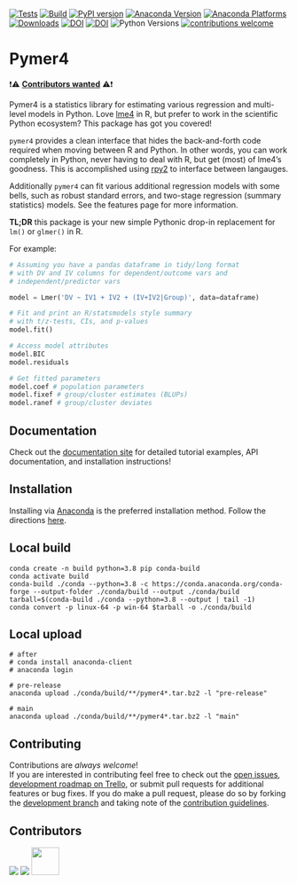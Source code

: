 [![Tests](https://github.com/ejolly/pymer4/actions/workflows/Tests.yml/badge.svg)](https://github.com/ejolly/pymer4/actions/workflows/Tests.yml)
[![Build](https://github.com/ejolly/pymer4/actions/workflows/Build.yml/badge.svg)](https://github.com/ejolly/pymer4/actions/workflows/Build.yml)
[![PyPI version](https://badge.fury.io/py/pymer4.svg)](https://badge.fury.io/py/pymer4)
[![Anaconda Version](https://anaconda.org/ejolly/pymer4/badges/version.svg)](https://anaconda.org/ejolly/pymer4) 
[![Anaconda Platforms](https://anaconda.org/ejolly/pymer4/badges/platforms.svg)](https://anaconda.org/ejolly/pymer4)
[![Downloads](https://pepy.tech/badge/pymer4)](https://pepy.tech/project/pymer4)
[![DOI](http://joss.theoj.org/papers/10.21105/joss.00862/status.svg)](https://doi.org/10.21105/joss.00862)
[![DOI](https://zenodo.org/badge/90598701.svg)](https://zenodo.org/record/1523205)
![Python Versions](https://img.shields.io/badge/python-3.8%20%7C%203.9%20%7C%203.10%20%7C%203.11-blue)
[![contributions welcome](https://img.shields.io/badge/contributions-welcome-brightgreen.svg?style=flat)](https://github.com/ejolly/pymer4/issues)

# Pymer4

❗️⚠️ **[Contributors wanted](https://github.com/ejolly/pymer4/issues/61)** ⚠️❗️

Pymer4 is a statistics library for estimating various regression and multi-level models in Python. Love [lme4](https://cran.r-project.org/web/packages/lme4/index.html) in R, but prefer to work in the scientific Python ecosystem? This package has got you covered!

`pymer4` provides a clean interface that hides the back-and-forth code required when moving between R and Python. In other words, you can work completely in Python, never having to deal with R, but get (most) of lme4’s goodness. This is accomplished using [rpy2](hhttps://rpy2.github.io/doc/latest/html/index.html/) to interface between langauges.

Additionally `pymer4` can fit various additional regression models with some bells, such as robust standard errors, and two-stage regression (summary statistics) models. See the features page for more information.

**TL;DR** this package is your new simple Pythonic drop-in replacement for `lm()` or `glmer()` in R.

For example:

```python
# Assuming you have a pandas dataframe in tidy/long format
# with DV and IV columns for dependent/outcome vars and
# independent/predictor vars 

model = Lmer('DV ~ IV1 + IV2 + (IV+IV2|Group)', data=dataframe)

# Fit and print an R/statsmodels style summary 
# with t/z-tests, CIs, and p-values
model.fit()

# Access model attributes
model.BIC
model.residuals

# Get fitted parameters
model.coef # population parameters
model.fixef # group/cluster estimates (BLUPs)
model.ranef # group/cluster deviates
```

## Documentation

Check out the [documentation site](http://eshinjolly.com/pymer4/) for detailed tutorial examples, API documentation, and installation instructions!


## Installation

Installing via [Anaconda](https://www.anacnda.com/products/individual) is the preferred installation method. Follow the directions [here](https://eshinjolly.com/pymer4/installation.html).  

## Local build

```
conda create -n build python=3.8 pip conda-build
conda activate build
conda-build ./conda --python=3.8 -c https://conda.anaconda.org/conda-forge --output-folder ./conda/build --output ./conda/build
tarball=$(conda-build ./conda --python=3.8 --output | tail -1)
conda convert -p linux-64 -p win-64 $tarball -o ./conda/build
```

## Local upload

```
# after
# conda install anaconda-client
# anaconda login

# pre-release
anaconda upload ./conda/build/**/pymer4*.tar.bz2 -l "pre-release"

# main
anaconda upload ./conda/build/**/pymer4*.tar.bz2 -l "main"
```

## Contributing

Contributions are *always welcome*!  
If you are interested in contributing feel free to check out the [open issues](https://github.com/ejolly/pymer4/issues), [development roadmap on Trello](https://trello.com/b/gGKmeAJ4), or submit pull requests for additional features or bug fixes. If you do make a pull request, please do so by forking the [development branch](https://github.com/ejolly/pymer4/tree/dev) and taking note of the [contribution guidelines](https://eshinjolly.com/pymer4/contributing.html).

## Contributors

[![](https://github.com/turbach.png?size=50)](https://github.com/turbach) 
[![](https://github.com/Shotgunosine.png?size=50)](https://github.com/Shotgunosine)
<a href="https://github.com/arose13"><img src="https://github.com/arose13.png" width="50" height="50" /></a>
